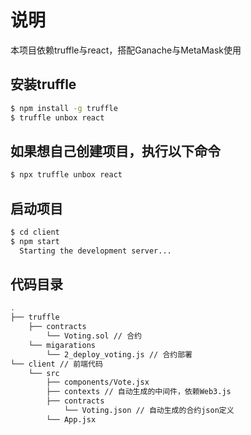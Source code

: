 # 说明

本项目依赖truffle与react，搭配Ganache与MetaMask使用

## 安装truffle

```sh
$ npm install -g truffle
$ truffle unbox react
```

## 如果想自己创建项目，执行以下命令
```sh
$ npx truffle unbox react
```

## 启动项目

```sh
$ cd client
$ npm start
  Starting the development server...
```

## 代码目录

```sh
.
├── truffle
    ├── contracts
        └── Voting.sol // 合约
    └── migarations
        └── 2_deploy_voting.js // 合约部署
└── client // 前端代码
    └── src
        ├── components/Vote.jsx
        ├── contexts // 自动生成的中间件，依赖Web3.js
        ├── contracts
            └── Voting.json // 自动生成的合约json定义
        └── App.jsx
```
